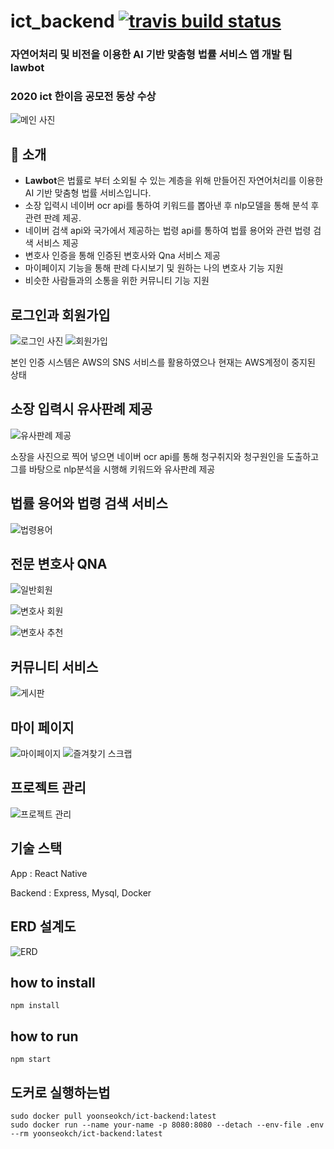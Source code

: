 # ict_backend [![travis build status](https://travis-ci.org/yoonseokch/ict_backend.svg?branch=master)](https://travis-ci.org/github/yoonseokch/ict_backend)

### 자연어처리 및 비전을 이용한 AI 기반 맞춤형 법률 서비스 앱 개발 팀 lawbot

### 2020 ict 한이음 공모전 동상 수상

![메인 사진](http://15.164.245.11:8080/file/%E1%84%89%E1%85%B3%E1%84%8F%E1%85%B3%E1%84%85%E1%85%B5%E1%86%AB%E1%84%89%E1%85%A3%E1%86%BA%202020-12-26%20%E1%84%8B%E1%85%A9%E1%84%92%E1%85%AE%205.44.11.png)

## 📣 소개

- **Lawbot**은 법률로 부터 소외될 수 있는 계층을 위해 만들어진 자연어처리를 이용한 AI 기반 맞춤형 법률 서비스입니다.
- 소장 입력시 네이버 ocr api를 통하여 키워드를 뽑아낸 후 nlp모델을 통해 분석 후 관련 판례 제공.
- 네이버 검색 api와 국가에서 제공하는 법령 api를 통하여 법률 용어와 관련 법령 검색 서비스 제공
- 변호사 인증을 통해 인증된 변호사와 Qna 서비스 제공
- 마이페이지 기능을 통해 판례 다시보기 및 원하는 나의 변호사 기능 지원
- 비슷한 사람들과의 소통을 위한 커뮤니티 기능 지원

## 로그인과 회원가입

![로그인 사진](http://15.164.245.11:8080/file/login.jpeg)
![회원가입](http://15.164.245.11:8080/file/%E1%84%92%E1%85%AC%E1%84%8B%E1%85%AF%E1%86%AB%E1%84%80%E1%85%A1%E1%84%8B%E1%85%B5%E1%86%B8.jpeg)

본인 인증 시스템은 AWS의 SNS 서비스를 
활용하였으나 현재는 AWS계정이 중지된 상태

## 소장 입력시 유사판례 제공

![유사판례 제공](http://15.164.245.11:8080/file/%E1%84%89%E1%85%B3%E1%84%8F%E1%85%B3%E1%84%85%E1%85%B5%E1%86%AB%E1%84%89%E1%85%A3%E1%86%BA%202021-01-13%20%E1%84%8B%E1%85%A9%E1%84%92%E1%85%AE%203.29.50.png)

소장을 사진으로 찍어 넣으면 네이버 ocr api를 통해 청구취지와 청구원인을 도출하고 그를 바탕으로 nlp분석을 시행해 키워드와 유사판례 제공

## 법률 용어와 법령 검색 서비스

![법령용어](http://15.164.245.11:8080/file/%E1%84%89%E1%85%B3%E1%84%8F%E1%85%B3%E1%84%85%E1%85%B5%E1%86%AB%E1%84%89%E1%85%A3%E1%86%BA%202021-01-17%20%E1%84%8B%E1%85%A9%E1%84%92%E1%85%AE%204.47.25.png)

## 전문 변호사 QNA

![일반회원](http://15.164.245.11:8080/file/%E1%84%89%E1%85%B3%E1%84%8F%E1%85%B3%E1%84%85%E1%85%B5%E1%86%AB%E1%84%89%E1%85%A3%E1%86%BA%202021-01-17%20%E1%84%8B%E1%85%A9%E1%84%92%E1%85%AE%204.49.42.png)

![변호사 회원](http://15.164.245.11:8080/file/%E1%84%89%E1%85%B3%E1%84%8F%E1%85%B3%E1%84%85%E1%85%B5%E1%86%AB%E1%84%89%E1%85%A3%E1%86%BA%202021-01-17%20%E1%84%8B%E1%85%A9%E1%84%92%E1%85%AE%204.51.31.png)

![변호사 추천](http://15.164.245.11:8080/file/%E1%84%89%E1%85%B3%E1%84%8F%E1%85%B3%E1%84%85%E1%85%B5%E1%86%AB%E1%84%89%E1%85%A3%E1%86%BA%202021-01-17%20%E1%84%8B%E1%85%A9%E1%84%92%E1%85%AE%204.52.33.png)

## 커뮤니티 서비스

![게시판](http://15.164.245.11:8080/file/%E1%84%89%E1%85%B3%E1%84%8F%E1%85%B3%E1%84%85%E1%85%B5%E1%86%AB%E1%84%89%E1%85%A3%E1%86%BA%202021-01-17%20%E1%84%8B%E1%85%A9%E1%84%92%E1%85%AE%204.54.02.png)

## 마이 페이지

![마이페이지](http://15.164.245.11:8080/file/%E1%84%89%E1%85%B3%E1%84%8F%E1%85%B3%E1%84%85%E1%85%B5%E1%86%AB%E1%84%89%E1%85%A3%E1%86%BA%202021-01-17%20%E1%84%8B%E1%85%A9%E1%84%92%E1%85%AE%204.56.55.png)
![즐겨찾기 스크랩](http://15.164.245.11:8080/file/%E1%84%89%E1%85%B3%E1%84%8F%E1%85%B3%E1%84%85%E1%85%B5%E1%86%AB%E1%84%89%E1%85%A3%E1%86%BA%202021-01-17%20%E1%84%8B%E1%85%A9%E1%84%92%E1%85%AE%204.54.49.png)

## 프로젝트 관리

![프로젝트 관리](http://15.164.245.11:8080/file/%E1%84%89%E1%85%B3%E1%84%8F%E1%85%B3%E1%84%85%E1%85%B5%E1%86%AB%E1%84%89%E1%85%A3%E1%86%BA%202021-01-17%20%E1%84%8B%E1%85%A9%E1%84%92%E1%85%AE%204.55.51.png)

## 기술 스택

App : React Native

Backend : Express, Mysql, Docker

## ERD 설계도

![ERD](http://15.164.245.11:8080/file/%E1%84%80%E1%85%B3%E1%84%85%E1%85%B5%E1%86%B71.png)

## how to install
```
npm install
```

## how to run

```
npm start
```

## 도커로 실행하는법

```
sudo docker pull yoonseokch/ict-backend:latest
sudo docker run --name your-name -p 8080:8080 --detach --env-file .env --rm yoonseokch/ict-backend:latest
```


